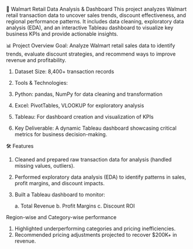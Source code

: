 🛒 Walmart Retail Data Analysis & Dashboard
This project analyzes Walmart retail transaction data to uncover sales trends, discount effectiveness, and regional performance patterns. It includes data cleaning, exploratory data analysis (EDA), and an interactive Tableau dashboard to visualize key business KPIs and provide actionable insights.

📊 Project Overview
Goal: Analyze Walmart retail sales data to identify trends, evaluate discount strategies, and recommend ways to improve revenue and profitability.

1. Dataset Size: 8,400+ transaction records

2. Tools & Technologies:

3. Python: pandas, NumPy for data cleaning and transformation

4. Excel: PivotTables, VLOOKUP for exploratory analysis

5. Tableau: For dashboard creation and visualization of KPIs

6. Key Deliverable: A dynamic Tableau dashboard showcasing critical metrics for business decision-making.


🛠️ Features
1. Cleaned and prepared raw transaction data for analysis (handled missing values, outliers).
2. Performed exploratory data analysis (EDA) to identify patterns in sales, profit margins, and discount impacts.
3. Built a Tableau dashboard to monitor:

    a. Total Revenue
    b. Profit Margins
    c. Discount ROI

Region-wise and Category-wise performance
1. Highlighted underperforming categories and pricing inefficiencies.
2. Recommended pricing adjustments projected to recover $200K+ in revenue.

